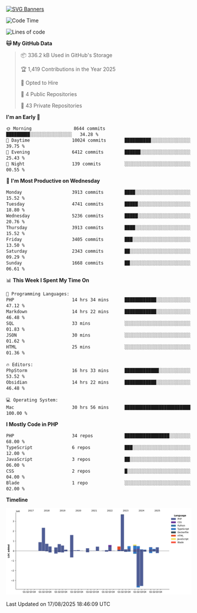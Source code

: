 [![SVG Banners](https://svg-banners.vercel.app/api?type=glitch&text1=Gere_Lajos%F0%9F%92%BB&width=800&height=400)](https://github.com/Akshay090/svg-banners)

<!--START_SECTION:waka-->
![Code Time](http://img.shields.io/badge/Code%20Time-2%2C786%20hrs%207%20mins-blue)

![Lines of code](https://img.shields.io/badge/From%20Hello%20World%20I%27ve%20Written-15.9%20million%20lines%20of%20code-blue)

**🐱 My GitHub Data** 

> 📦 336.2 kB Used in GitHub's Storage 
 > 
> 🏆 1,419 Contributions in the Year 2025
 > 
> 💼 Opted to Hire
 > 
> 📜 4 Public Repositories 
 > 
> 🔑 43 Private Repositories 
 > 
**I'm an Early 🐤** 

```text
🌞 Morning                8644 commits        █████████░░░░░░░░░░░░░░░░   34.28 % 
🌆 Daytime                10024 commits       ██████████░░░░░░░░░░░░░░░   39.75 % 
🌃 Evening                6412 commits        ██████░░░░░░░░░░░░░░░░░░░   25.43 % 
🌙 Night                  139 commits         ░░░░░░░░░░░░░░░░░░░░░░░░░   00.55 % 
```
📅 **I'm Most Productive on Wednesday** 

```text
Monday                   3913 commits        ████░░░░░░░░░░░░░░░░░░░░░   15.52 % 
Tuesday                  4741 commits        █████░░░░░░░░░░░░░░░░░░░░   18.80 % 
Wednesday                5236 commits        █████░░░░░░░░░░░░░░░░░░░░   20.76 % 
Thursday                 3913 commits        ████░░░░░░░░░░░░░░░░░░░░░   15.52 % 
Friday                   3405 commits        ███░░░░░░░░░░░░░░░░░░░░░░   13.50 % 
Saturday                 2343 commits        ██░░░░░░░░░░░░░░░░░░░░░░░   09.29 % 
Sunday                   1668 commits        ██░░░░░░░░░░░░░░░░░░░░░░░   06.61 % 
```


📊 **This Week I Spent My Time On** 

```text
💬 Programming Languages: 
PHP                      14 hrs 34 mins      ████████████░░░░░░░░░░░░░   47.12 % 
Markdown                 14 hrs 22 mins      ████████████░░░░░░░░░░░░░   46.48 % 
SQL                      33 mins             ░░░░░░░░░░░░░░░░░░░░░░░░░   01.83 % 
JSON                     30 mins             ░░░░░░░░░░░░░░░░░░░░░░░░░   01.62 % 
HTML                     25 mins             ░░░░░░░░░░░░░░░░░░░░░░░░░   01.36 % 

🔥 Editors: 
PhpStorm                 16 hrs 33 mins      █████████████░░░░░░░░░░░░   53.52 % 
Obsidian                 14 hrs 22 mins      ████████████░░░░░░░░░░░░░   46.48 % 

💻 Operating System: 
Mac                      30 hrs 56 mins      █████████████████████████   100.00 % 
```

**I Mostly Code in PHP** 

```text
PHP                      34 repos            █████████████████░░░░░░░░   68.00 % 
TypeScript               6 repos             ███░░░░░░░░░░░░░░░░░░░░░░   12.00 % 
JavaScript               3 repos             ██░░░░░░░░░░░░░░░░░░░░░░░   06.00 % 
CSS                      2 repos             █░░░░░░░░░░░░░░░░░░░░░░░░   04.00 % 
Blade                    1 repo              ░░░░░░░░░░░░░░░░░░░░░░░░░   02.00 % 
```



**Timeline**

![Lines of Code chart](https://raw.githubusercontent.com/gere-lajos/gere-lajos/main/assets/bar_graph.png)


 Last Updated on 17/08/2025 18:46:09 UTC
<!--END_SECTION:waka-->
